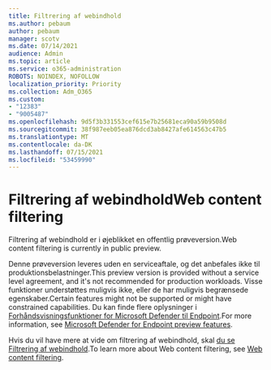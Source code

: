 ```yaml
---
title: Filtrering af webindhold
ms.author: pebaum
author: pebaum
manager: scotv
ms.date: 07/14/2021
audience: Admin
ms.topic: article
ms.service: o365-administration
ROBOTS: NOINDEX, NOFOLLOW
localization_priority: Priority
ms.collection: Adm_O365
ms.custom:
- "12383"
- "9005487"
ms.openlocfilehash: 9d5f3b331553cef615e7b25681eca90a59b9508d
ms.sourcegitcommit: 38f987eeb05ea876dcd3ab8427afe614563c47b5
ms.translationtype: MT
ms.contentlocale: da-DK
ms.lasthandoff: 07/15/2021
ms.locfileid: "53459990"
---
```

# <a name="web-content-filtering"></a><span data-ttu-id="2d1d9-102">Filtrering af webindhold</span><span class="sxs-lookup"><span data-stu-id="2d1d9-102">Web content filtering</span></span>

<span data-ttu-id="2d1d9-103">Filtrering af webindhold er i øjeblikket en offentlig prøveversion.</span><span class="sxs-lookup"><span data-stu-id="2d1d9-103">Web content filtering is currently in public preview.</span></span>

<span data-ttu-id="2d1d9-104">Denne prøveversion leveres uden en serviceaftale, og det anbefales ikke til produktionsbelastninger.</span><span class="sxs-lookup"><span data-stu-id="2d1d9-104">This preview version is provided without a service level agreement, and it's not recommended for production workloads.</span></span> <span data-ttu-id="2d1d9-105">Visse funktioner understøttes muligvis ikke, eller de har muligvis begrænsede egenskaber.</span><span class="sxs-lookup"><span data-stu-id="2d1d9-105">Certain features might not be supported or might have constrained capabilities.</span></span> <span data-ttu-id="2d1d9-106">Du kan finde flere oplysninger i [Forhåndsvisningsfunktioner for Microsoft Defender til Endpoint](/microsoft-365/security/defender-endpoint/preview).</span><span class="sxs-lookup"><span data-stu-id="2d1d9-106">For more information, see [Microsoft Defender for Endpoint preview features](/microsoft-365/security/defender-endpoint/preview).</span></span>

<span data-ttu-id="2d1d9-107">Hvis du vil have mere at vide om filtrering af webindhold, skal [du se Filtrering af webindhold](/microsoft-365/security/defender-endpoint/web-content-filtering).</span><span class="sxs-lookup"><span data-stu-id="2d1d9-107">To learn more about Web content filtering, see [Web content filtering](/microsoft-365/security/defender-endpoint/web-content-filtering).</span></span>